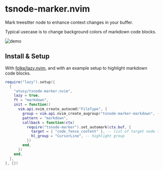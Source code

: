 # tsnode-marker.nvim

Mark treesitter node to enhance context changes in your buffer.

Typical usecase is to change background colors of markdown code blocks.

![demo](https://user-images.githubusercontent.com/30277794/219389779-2d7d62b9-138d-451f-ad82-d46a98f81eab.png)

## Install & Setup

With [folke/lazy.nvim](https://github.com/folke/lazy.nvim), and with an example setup to highlight markdown code blocks.

``` lua
require("lazy").setup({
  {
    "atusy/tsnode-marker.nvim",
    lazy = true,
    ft = "markdown",
    init = function()
      vim.api.nvim_create_autocmd("FileType", {
        group = vim.api.nvim_create_augroup("tsnode-marker-markdown", {}),
        pattern = "markdown",
        callback = function(ctx)
          require("tsnode-marker").set_automark(ctx.buf, {
            target = { "code_fence_content" }, -- list of target node types
            hl_group = "CursorLine", -- highlight group
          })
        end,
      })
    end,
  },
}, {})
```

